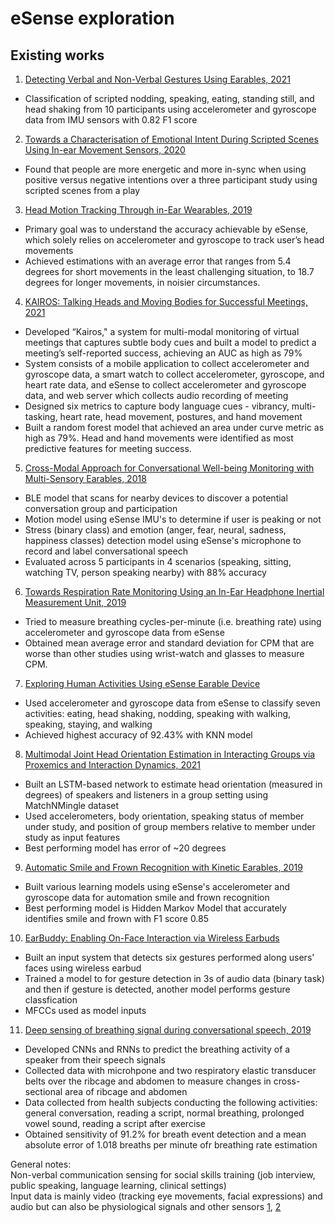 # eSense exploration

## Existing works
1. [Detecting Verbal and Non-Verbal Gestures Using Earables, 2021](https://www.esense.io/earcomp2021/EarComp-PreACM.pdf)  
- Classification of scripted nodding, speaking, eating, standing still, and head shaking from 10 participants using accelerometer and gyroscope data from IMU sensors with 0.82 F1 score

2. [Towards a Characterisation of Emotional Intent During Scripted Scenes Using In-ear Movement Sensors, 2020](https://dl.acm.org/doi/10.1145/3410531.3414292)  
- Found that people are more energetic and more in-sync when using positive versus negative intentions over a three participant study using scripted scenes from a play

3. [Head Motion Tracking Through in-Ear Wearables, 2019](https://dl.acm.org/doi/abs/10.1145/3345615.3361131)
- Primary goal was to understand the accuracy achievable by eSense, which solely relies on accelerometer and gyroscope to track user’s head movements
- Achieved estimations with an average error that ranges from 5.4 degrees for short movements in the least challenging situation, to 18.7 degrees for longer movements, in noisier circumstances. 

4. [KAIROS: Talking Heads and Moving Bodies for Successful Meetings, 2021](https://dl.acm.org/doi/pdf/10.1145/3446382.3448361)
- Developed “Kairos," a system for multi-modal monitoring of virtual meetings that captures subtle body cues and built a model to predict a meeting’s self-reported success, achieving an AUC as high as 79%
- System consists of a mobile application to collect accelerometer and gyroscope data, a smart watch to collect accelerometer, gyroscope, and heart rate data, and eSense to collect accelerometer and gyroscope data, and web server which collects audio recording of meeting
- Designed six metrics to capture body language cues - vibrancy, multi-tasking, heart rate, head movement, postures, and hand movement 
- Built a random forest model that achieved an area under curve metric as high as 79%. Head and hand movements were identified as most predictive features for meeting success.  

5. [Cross-Modal Approach for Conversational Well-being Monitoring with Multi-Sensory Earables, 2018](https://akhilmathurs.github.io/papers/min_wellcomp18.pdf)
- BLE model that scans for nearby devices to discover a potential conversation group and participation
- Motion model using eSense IMU's to determine if user is peaking or not
- Stress (binary class) and emotion (anger, fear, neural, sadness, happiness classes) detection model using eSense's microphone to record and label conversational speech
- Evaluated across 5 participants in 4 scenarios (speaking, sitting, watching TV, person speaking nearby) with 88% accuracy

6. [Towards Respiration Rate Monitoring Using an In-Ear Headphone Inertial Measurement Unit, 2019](https://www.esense.io/earcomp/EarComp-PreACM.pdf)
- Tried to measure breathing cycles-per-minute (i.e. breathing rate) using accelerometer and gyroscope data from eSense
- Obtained mean average error and standard deviation for CPM that are worse than other studies using wrist-watch and glasses to measure CPM.

7. [Exploring Human Activities Using eSense Earable Device](https://link.springer.com/chapter/10.1007/978-981-15-8944-7_11)
- Used accelerometer and gyroscope data from eSense to classify seven activities: eating, head shaking, nodding, speaking with walking, speaking, staying, and walking
- Achieved highest accuracy of 92.43% with KNN model

8. [Multimodal Joint Head Orientation Estimation in Interacting Groups via Proxemics and Interaction Dynamics, 2021](https://dl.acm.org/doi/pdf/10.1145/3448122)
- Built an LSTM-based network to estimate head orientation (measured in degrees) of speakers and listeners in a group setting using MatchNMingle dataset
- Used accelerometers, body orientation, speaking status of member under study, and position of group members relative to member under study as input features
- Best performing model has error of ~20 degrees

9. [Automatic Smile and Frown Recognition with Kinetic Earables, 2019](https://dl.acm.org/doi/pdf/10.1145/3311823.3311869)
- Built various learning models using eSense's accelerometer and gyroscope data for automation smile and frown recognition
- Best performing model is Hidden Markov Model that accurately identifies smile and frown with F1 score 0.85

10. [EarBuddy: Enabling On-Face Interaction via Wireless Earbuds](https://dl.acm.org/doi/pdf/10.1145/3313831.3376836)
- Built an input system that detects six gestures performed along users' faces using wireless earbud
- Trained a model to for gesture detection in 3s of audio data (binary task) and then if gesture is detected, another model performs gesture classfication
- MFCCs used as model inputs

11. [Deep sensing of breathing signal during conversational speech, 2019](https://repository.ubn.ru.nl/bitstream/handle/2066/214126/1/214126.pdf)
- Developed CNNs and RNNs to predict the breathing activity of a speaker from their speech signals
- Collected data with microhpone and two respiratory elastic transducer belts over the ribcage and abdomen to measure changes in cross-sectional area of ribcage and abdomen
- Data collected from health subjects conducting the following activities: general conversation, reading a script, normal breathing, prolonged vowel sound, reading a script after exercise
- Obtained sensitivity of 91.2% for breath event detection and a mean absolute error of 1.018 breaths per minute ofr breathing rate estimation

General notes:   
Non-verbal communication sensing for social skills training (job interview, public speaking, language learning, clinical settings)   
Input data is mainly video (tracking eye movements, facial expressions) and audio but can also be physiological signals and other sensors [1](https://ieeexplore.ieee.org/stamp/stamp.jsp?tp=&arnumber=6798633), [2](https://dl.acm.org/doi/pdf/10.1145/3134679)
